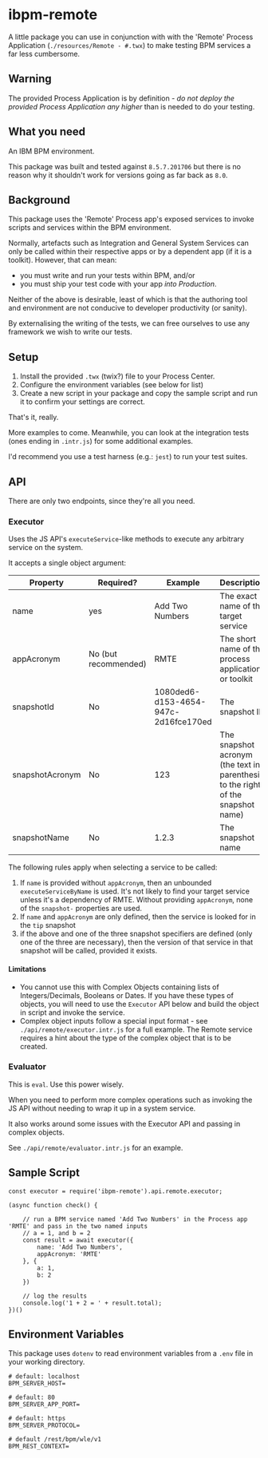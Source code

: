 # ibpm-remote

A little package you can use in conjunction with with the 'Remote' Process Application (`./resources/Remote - #.twx`)
to make testing BPM services a far less cumbersome.


## Warning

The provided Process Application is by definition - *do not deploy the provided Process Application any higher*
than is needed to do your testing.


## What you need

An IBM BPM environment.

This package was built and tested against `8.5.7.201706` but there is no reason why it shouldn't work for versions
going as far back as `8.0`.


## Background

This package uses the 'Remote' Process app's exposed services to invoke scripts and services within the BPM environment.

Normally, artefacts such as Integration and General System Services can only be called within their respective apps or
by a dependent app (if it is a toolkit). However, that can mean:

- you must write and run your tests within BPM, and/or
- you must ship your test code with your app *into Production*.

Neither of the above is desirable, least of which is that the authoring tool and environment are not conducive to
developer productivity (or sanity).

By externalising the writing of the tests, we can free ourselves to use any framework we wish to write our tests.


## Setup

1. Install the provided `.twx` (twix?) file to your Process Center.
1. Configure the environment variables (see below for list)
1. Create a new script in your package and copy the sample script and run it to confirm your settings are correct.

That's it, really.

More examples to come. Meanwhile, you can look at the integration tests (ones ending in `.intr.js`) for some additional
examples.

I'd recommend you use a test harness (e.g.: `jest`) to run your test suites.


## API

There are only two endpoints, since they're all you need.

### Executor

Uses the JS API's `executeService`-like methods to execute any arbitrary service on the system.

It accepts a single object argument:

| Property | Required? | Example | Description |
|----------|-------------|------|----|
| name | yes           | Add Two Numbers | The exact name of the target service |
| appAcronym | No (but recommended)      | RMTE | The short name of the process application or toolkit |
| snapshotId | No      | 1080ded6-d153-4654-947c-2d16fce170ed | The snapshot ID |
| snapshotAcronym | No | 123 | The snapshot acronym (the text in parenthesis to the right of the snapshot name) |
| snapshotName | No    | 1.2.3 | The snapshot name |

The following rules apply when selecting a service to be called:

1. If `name` is provided without `appAcronym`, then an unbounded `executeServiceByName` is used. It's not likely
   to find your target service unless it's a dependency of RMTE.
   Without providing `appAcronym`, none of the `snapshot-` properties are used.
1. If `name` and `appAcronym` are only defined, then the service is looked for in the `tip` snapshot
1. if the above and one of the three snapshot specifiers are defined (only one of the three are necessary), then the
   version of that service in that snapshot will be called, provided it exists.

#### Limitations

- You cannot use this with Complex Objects containing lists of Integers/Decimals, Booleans or Dates. If you have these
  types of objects, you will need to use the `Executor` API below and build the object in script and invoke the service.
- Complex object inputs follow a special input format - see `./api/remote/executor.intr.js` for a full example.
  The Remote service requires a hint about the type of the complex object that is to be created.

### Evaluator

This is `eval`. Use this power wisely.

When you need to perform more complex operations such as invoking the JS API without needing to wrap it up in a
system service.

It also works around some issues with the Executor API and passing in complex objects.

See `./api/remote/evaluator.intr.js` for an example.


## Sample Script

    const executor = require('ibpm-remote').api.remote.executor;

    (async function check() {

        // run a BPM service named 'Add Two Numbers' in the Process app 'RMTE' and pass in the two named inputs
        // a = 1, and b = 2
        const result = await executor({
            name: 'Add Two Numbers',
            appAcronym: 'RMTE'
        }, {
            a: 1,
            b: 2
        })

        // log the results
        console.log('1 + 2 = ' + result.total);
    })()


## Environment Variables

This package uses `dotenv` to read environment variables from a `.env` file in your working directory.

```
# default: localhost
BPM_SERVER_HOST=

# default: 80
BPM_SERVER_APP_PORT=

# default: https
BPM_SERVER_PROTOCOL=

# default /rest/bpm/wle/v1
BPM_REST_CONTEXT=
```
